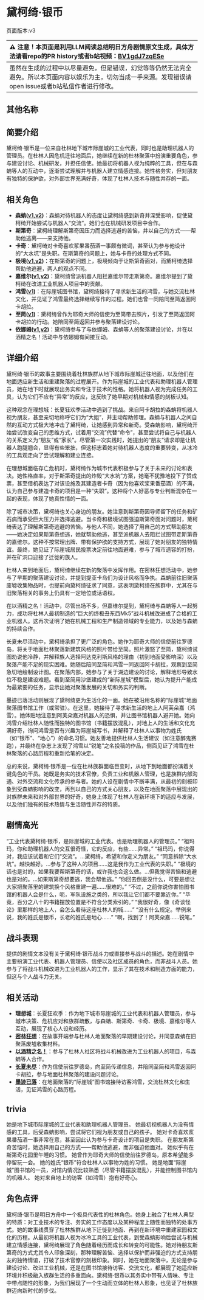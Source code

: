 # 黛柯绮·银币
页面版本:v3
 

| :warning: 注意！本页面是利用LLM阅读总结明日方舟剧情原文生成，具体方法请看repo的PR history或者b站视频：[BV1gdJ7zqESe](https://www.bilibili.com/video/BV1gdJ7zqESe/)         |
|:----------------------------|
| 虽然在生成的过程中以尽量避免，但是错误，幻觉等等仍然无法完全避免。所以本页面内容以娱乐为主，切勿当成一手来源。发现错误请open issue或者b站私信作者进行修改。|



## 其他名称

## 简要介绍
黛柯绮·银币是一位来自杜林地下城市际崖城的工业代表，同时也是助理机器人的管理员。在杜林人因危机迁往地面后，她继续在新的杜林聚落中扮演重要角色，参与建设讨论、机械研发，并担任信使。她最初将机器人视为纯粹的工具，但在与森蚺等人的互动中，逐渐尝试理解并与机器人建立情感连接。她性格务实，但对朋友有独特的保护欲，对外部世界充满好奇，体现了杜林人技术与随性并存的一面。
## 相关角色
-   **森蚺([v1](../chars/char_416_zumama.md),[v2](char_416_zumama.md))**：森蚺对待机器人的态度让黛柯绮感到新奇并深受影响，促使黛柯绮开始尝试与机器人“交流”。她们也在机械研发项目中合作。
-   **斯第奇**：黛柯绮理解斯第奇因压力而选择逃避的苦恼，并以自己的方式——帮助他逃离——来支持他。
-   **卡奇**：黛柯绮对卡奇喜欢浆果番茄酒一事颇有微词，甚至认为参与他设计的“大水坑”是失职。在斯第奇的问题上，她与卡奇的处理方式不同。
-   **极境([v1](../chars/char_401_elysm.md),[v2](char_401_elysm.md))**：在斯第奇的问题上，极境倾向于让斯第奇面对，而黛柯绮选择帮助他逃避，两人的观点不同。
-   **嘉维尔([v1](../chars/char_187_ccheal.md),[v2](char_187_ccheal.md))**：黛柯绮曾派机器人阻拦嘉维尔带走斯第奇。嘉维尔提到了黛柯绮在改进工业机器人项目中的贡献。
-   **鸿雪([v1](../chars/char_4055_bgsnow.md))**：在际崖城图书馆，黛柯绮接待了寻求新生活的鸿雪，与她交流杜林文化，并见证了鸿雪最终选择继续写作的过程。她们也曾一同陪同至简返回阿卡胡拉。
-   **至简([v1](../chars/char_4054_malist.md))**：黛柯绮曾作为耶奇大师的信使为至简带去照片，引发了至简返回阿卡胡拉的行动。她陪同至简返回并参与聚落建设讨论。
-   **依娜姆([v1](../chars/extended_char_yi_na_mu.md),[v2](extended_char_yi_na_mu.md))**：黛柯绮参与了与依娜姆、森蚺等人的聚落建设讨论，并在以酒精之名！活动中与依娜姆有间接互动。
## 详细介绍
黛柯绮·银币的故事主要围绕着杜林族群从地下城市际崖城迁往地面，以及他们在地面适应新生活和重建聚落的过程展开。作为际崖城的工业代表和助理机器人管理员，她在地下时就展现出务实和专注于技术的性格。她将机器人视为完成任务的工具，认为它们不应有“异常”的反应，这反映了她早期对机械和情感的刻板认知。

这种观念在理想城：长夏狂欢季活动中遇到了挑战。来自阿卡胡拉的森蚺将机器人视为朋友，甚至亲切地称呼它们为“大姐”，并主动帮助修理。森蚺与机器人之间自然的互动方式极大地冲击了黛柯绮，让她感到异常和新奇。受森蚺影响，黛柯绮开始尝试改变自己的思维方式，试着用“交流”代替“命令”，甚至尝试将自己与机器人的关系定义为“朋友”或“家长”。尽管第一次实践时，她提出的“朋友”请求却是让机器人跑腿翘会，显得有些笨拙，但这标志着她对待机器人态度的重要转变，从冰冷的工具观走向了尝试理解和建立连接。

在理想城面临存亡危机时，黛柯绮作为城市代表积极参与了关于未来的讨论和表决。她性格直率，对于斯第奇提出的炸毁“大水坑”方案，她毫不犹豫地投下了赞成票，甚至借机表达了对该设施及其建造者卡奇（因为他喜欢浆果番茄酒）的不满，认为自己参与建造卡奇的项目是一种“失职”。这种将个人好恶与专业判断混杂在一起的表现，体现了她真性情的一面。

除了城市决策，黛柯绮也关心身边的朋友。她注意到斯第奇因导师留下的任务和矿石病而承受巨大压力并选择逃避。当卡奇和极境试图强迫斯第奇面对问题时，黛柯绮表达了理解斯第奇逃避的苦恼。与他人不同，她选择了用自己的方式帮助朋友——她决定如果斯第奇想逃，她就帮助他逃，甚至派机器人去阻拦试图带走斯第奇的嘉维尔。这种不按常理出牌、带有保护欲的支持方式，展现了她对朋友的独特情谊。最终，她见证了际崖城居民投票决定前往地面避难，参与了城市遗容的打扮，并在矿洞口迎接了迁徙的族人。

杜林人来到地面后，黛柯绮继续在新的聚落中发挥作用。在密林狂想活动中，她参与了早期的聚落建设讨论，并提到提亚卡乌们为设计风格而争执。森蚺前往旧聚落废墟收集物品时，也提前向黛柯绮征求了同意，这表明黛柯绮在族群中，尤其在与旧聚落相关的事务上仍具有一定地位或话语权。

在以酒精之名！活动中，尽管出场不多，但嘉维尔提到，黛柯绮与森蚺等人一起努力，成功将杜林人最初制造的“巨大的终极丑东西Mk5”战斗机械改进成了合格的工业机器人。这再次证明了她在机械工程和生产制造领域的专业能力，以及她与森蚺的持续合作。

长夏未尽活动中，黛柯绮承担了更广泛的角色。她作为耶奇大师的信使前往罗德岛，将关于地面杜林聚落新建筑风格的照片带给至简。照片激怒了至简，黛柯绮试图劝说他冷静，并解释族人选择阿达克利斯风格的理由（初到地面受影响深）以及聚落产能不足的现实困难。她随后陪同至简和鸿雪一同返回阿卡胡拉，观察到至简急切地绘制设计图。在聚落内部，她参与了关于湖边建设的讨论，解释地形导致水位不稳是建设难题。看到至简用沙堡建成的“新际崖城”模型后，她认为提升产能成为最紧要的任务，显示出她对聚落发展的关切和务实的判断。

墨迹已落活动则展现了黛柯绮更为生活化的一面。她在被沿用名称的“际崖城”地面聚落图书馆工作（或常驻）。在这里，她接待了寻求新生活的地上人阿芙朵嘉（鸿雪）。她体贴地注意到阿芙朵嘉对机器人的恐惧，并让图书馆机器人避开她。她向鸿雪介绍杜林人随性而独特的图书馆（书籍摆放混乱），对地上人的生活和文化充满好奇，询问鸿雪是否有兴趣为际崖城写书，并解释了杜林人以事物为姓氏（如“银币”、“地心”）的命名习惯。她友善地提供杜林人生活建议（如注意醉鬼赛跑），并最终在杂志上发现了鸿雪以“锐笔”之名投稿的作品，侧面见证了鸿雪在杜林聚落的心路历程和重新拾笔的决定。

总的来说，黛柯绮·银币是一位在杜林族群面临巨变时，从地下到地面都扮演着关键角色的干员。她既是务实的技术官僚，负责工业和机器人管理，也是族群内部沟通、对外交流和文化传承的参与者。她的人设在剧情中不断丰满，从最初的刻板印象到受森蚺影响的改变，再到以自己的方式关心朋友，以及在地面聚落中展现出的对族群未来和对外部世界的好奇，她身上体现了杜林人在新环境下的适应与发展，以及他们独有的技术热情与生活随性并存的特质。
## 剧情高光
“工业代表黛柯绮·银币，是际崖城的工业代表。也是助理机器人的管理员。”
“祖玛玛，你和助理机器人的交互很奇怪，它的反应，有些......异常。”
“祖玛玛，你说得对，我应该试着和它们“交流”。...黛柯绮，希望和你定义为朋友。”
“同意拆除“大水坑”。越快越好。...参与了这种人的项目......这是我作为工业代表的失职。”
“极境的话也是对的，如果我要帮斯第奇的话，或许我也会这么做。...但我觉得苦恼和逃避也是对的。...如果斯第奇想要逃，我会帮他逃。”
“你回去倒是没什么，可要是想让大家把聚落里的建筑换个风格重建一遍......很难的。”
“不过，之前你说你害怕图书馆的机器人会是什么，呃，军队设施之类的，所以我让它们都不要靠近你。”
“毕竟，百分之八十的书籍摆放位置是不符合分类索引的。”
“我很好奇，像《奇谈怪论》里那样的地上人，会怎么看待这座杜林人的城……”
“没有什么规定。举例来说，我的姓氏是银币，长老的姓氏是地心……”
“啊，找到了！阿芙朵嘉……锐笔。”
## 战斗表现
提供的剧情文本没有关于黛柯绮·银币战斗力或直接参与战斗的描述。她在剧情中主要扮演工业代表、机器人管理员、信使以及社区成员的角色，而非战斗人员。她参与了将战斗机械改进为工业机器人的工作，显示了其在技术和制造方面的能力，但这与个人战斗力无关。
## 相关活动
-   **理想城**：长夏狂欢季：作为地下城市际崖城的工业代表和机器人管理员，参与城市决策、危机应对和族群疏散，与森蚺、斯第奇、卡奇、极境、嘉维尔等人互动，展现了核心人设和经历。
-   **[密林狂想](../stories/story_zumama_set_1.md)**：在故事开端参与杜林人地面聚落的早期建设讨论，并同意森蚺在旧聚落废墟收集材料。
-   **[以酒精之名！](../stories/story_gvial2_set_1.md)**：参与了杜林人社区将战斗机械改进为工业机器人的项目，与森蚺等人合作。
-   **[长夏未尽](../stories/story_malist_set_1.md)**：作为信使前往罗德岛，向至简传递信息，并陪同至简和鸿雪返回阿卡胡拉，参与地面杜林聚落的建设问题讨论。
-   **[墨迹已落](../stories/story_bgsnow_set_1.md)**：在地面聚落的“际崖城”图书馆接待访客鸿雪，交流杜林文化和生活，见证鸿雪的心路历程。
## trivia
她是地下城市际崖城的工业代表和助理机器人管理员。
她最初视机器人为没有情感的工具，后受森蚺影响，尝试将它们视为朋友或自己的孩子。
她对卡奇喜欢浆果番茄酒一事非常在意，甚至因此认为参与卡奇设计的项目是失职。
在朋友斯第奇苦恼时，她选择用自己的方式——帮助他逃避，而非强迫他面对。
她似乎有在斯第奇花园里午睡的习惯。
她曾作为耶奇大师的信使前往罗德岛，原本希望能多停留玩一会。
她的姓氏“银币”符合杜林人以事物为姓的习惯。
她是地面“际崖城”图书馆的一员，对馆内情况比较熟悉（尽管书籍摆放混乱），并能控制图书馆内的机器人。
她对来自地上的访客（如鸿雪）抱有好奇心。
## 角色点评
黛柯绮·银币是明日方舟中一个极具代表性的杜林角色。她身上融合了杜林人典型的特质：对工业技术的专注、务实的工作态度以及某种程度上随性而独特的处事方式。她的故事线贯穿了杜林族群从地下迁徙到地面、再到在新环境中重建家园和文化的历程。从最初将机器人视为冰冷工具的工业代表，到受森蚺影响后尝试与机械建立情感连接，黛柯绮展现了角色随着经历而成长和转变的可能性。她对待朋友斯第奇的方式尤其令人印象深刻，那种理解苦恼、选择以保护而非强迫的方式支持朋友的独特情谊，打破了技术官僚的刻板印象。同时，她在地面聚落中，无论是参与建设讨论、改进工业机械，还是在图书馆接待访客、交流文化，都展现了她适应新环境并积极融入族群生活的多重面向。黛柯绮·银币以其务实中带有人情味、专注中带点随性的形象，为我们展现了一个生动而立体的杜林人形象，也见证了杜林族群迈向新时代的步伐。